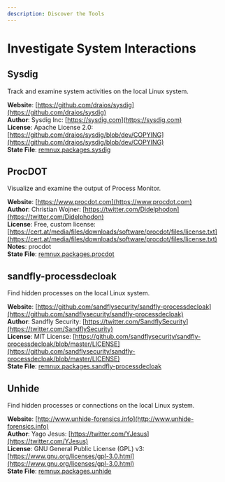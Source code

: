 ```yaml
---
description: Discover the Tools
---
```


# Investigate System Interactions

## Sysdig

Track and examine system activities on the local Linux system.

**Website**: [https://github.com/draios/sysdig](https://github.com/draios/sysdig)  
**Author**: Sysdig Inc: [https://sysdig.com](https://sysdig.com)  
**License**: Apache License 2.0: [https://github.com/draios/sysdig/blob/dev/COPYING](https://github.com/draios/sysdig/blob/dev/COPYING)  
**State File**: [remnux.packages.sysdig](https://github.com/REMnux/salt-states/blob/master/remnux/packages/sysdig.sls)

## ProcDOT

Visualize and examine the output of Process Monitor.

**Website**: [https://www.procdot.com](https://www.procdot.com)  
**Author**: Christian Wojner: [https://twitter.com/Didelphodon](https://twitter.com/Didelphodon)  
**License**: Free, custom license: [https://cert.at/media/files/downloads/software/procdot/files/license.txt](https://cert.at/media/files/downloads/software/procdot/files/license.txt)  
**Notes**: procdot  
**State File**: [remnux.packages.procdot](https://github.com/REMnux/salt-states/blob/master/remnux/packages/procdot.sls)

## sandfly-processdecloak

Find hidden processes on the local Linux system.

**Website**: [https://github.com/sandflysecurity/sandfly-processdecloak](https://github.com/sandflysecurity/sandfly-processdecloak)  
**Author**: Sandfly Security: [https://twitter.com/SandflySecurity](https://twitter.com/SandflySecurity)  
**License**: MIT License: [https://github.com/sandflysecurity/sandfly-processdecloak/blob/master/LICENSE](https://github.com/sandflysecurity/sandfly-processdecloak/blob/master/LICENSE)  
**State File**: [remnux.packages.sandfly-processdecloak](https://github.com/REMnux/salt-states/blob/master/remnux/packages/sandfly-processdecloak.sls)

## Unhide

Find hidden processes or connections on the local Linux system.

**Website**: [http://www.unhide-forensics.info](http://www.unhide-forensics.info)  
**Author**: Yago Jesus: [https://twitter.com/YJesus](https://twitter.com/YJesus)  
**License**: GNU General Public License \(GPL\) v3: [https://www.gnu.org/licenses/gpl-3.0.html](https://www.gnu.org/licenses/gpl-3.0.html)  
**State File**: [remnux.packages.unhide](https://github.com/REMnux/salt-states/blob/master/remnux/packages/unhide.sls)

